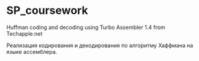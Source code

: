 # SP_coursework
Huffman coding and decoding using Turbo Assembler 1.4 from Techapple.net

Реализация кодирования и декодирования по алгоритму Хаффмана на языке ассемблера. 
